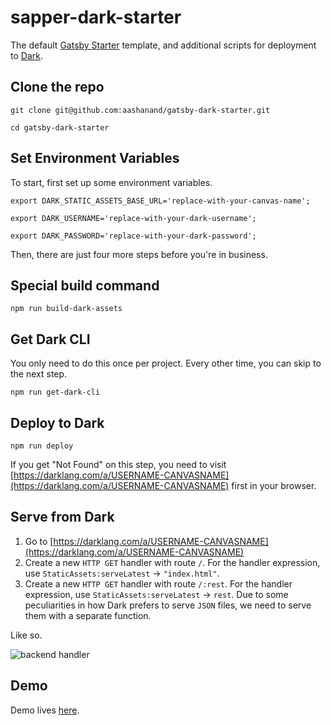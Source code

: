 # sapper-dark-starter

The default [Gatsby Starter](https://www.gatsbyjs.org/docs/quick-start/) template, and additional scripts for deployment to [Dark](https://darklang.com).

## Clone the repo
`git clone git@github.com:aashanand/gatsby-dark-starter.git`

`cd gatsby-dark-starter`

## Set Environment Variables

To start, first set up some environment variables.

`export DARK_STATIC_ASSETS_BASE_URL='replace-with-your-canvas-name';`

`export DARK_USERNAME='replace-with-your-dark-username';`

`export DARK_PASSWORD='replace-with-your-dark-password';`

Then, there are just four more steps before you're in business.

## Special build command

`npm run build-dark-assets`

## Get Dark CLI
You only need to do this once per project. Every other time, you can skip to the next step.

`npm run get-dark-cli`

## Deploy to Dark

`npm run deploy`

If you get "Not Found" on this step, you need to visit [https://darklang.com/a/USERNAME-CANVASNAME](https://darklang.com/a/USERNAME-CANVASNAME) first in your browser.

## Serve from Dark

1. Go to [https://darklang.com/a/USERNAME-CANVASNAME](https://darklang.com/a/USERNAME-CANVASNAME)
2. Create a new `HTTP GET` handler with route `/`. For the handler expression, use `StaticAssets:serveLatest` -> `"index.html"`.
3. Create a new `HTTP GET` handler with route `/:rest`. For the handler expression, use `StaticAssets:serveLatest` -> `rest`. Due to some peculiarities in how Dark prefers to serve `JSON` files, we need to serve them with a separate function.

Like so.

![backend handler](static/backend-handler.png)

## Demo
Demo lives [here](https://aash-gatsby-dark-starter.builtwithdark.com/).
